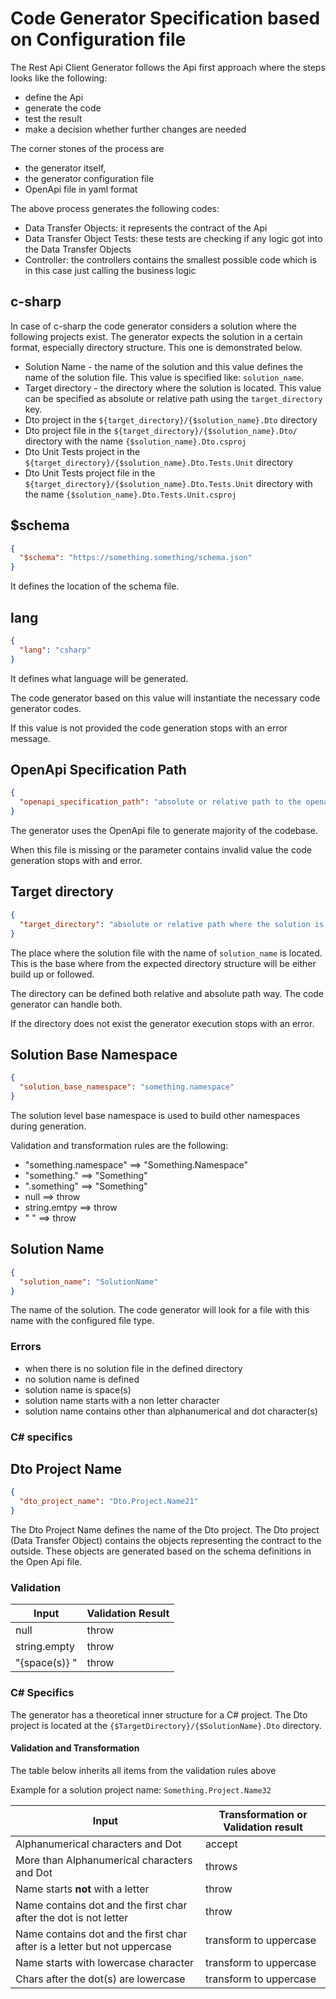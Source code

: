 # Code Generator Specification based on Configuration file

The Rest Api Client Generator follows the Api first approach where the steps looks like
the following:

- define the Api
- generate the code
- test the result
- make a decision whether further changes are needed

The corner stones of the process are

- the generator itself,
- the generator configuration file
- OpenApi file in yaml format

The above process generates the following codes:

- Data Transfer Objects: it represents the contract of the Api
- Data Transfer Object Tests: these tests are checking if any logic got into the Data Transfer
  Objects
- Controller: the controllers contains the smallest possible code which is in this case just
  calling the business logic

## c-sharp

In case of c-sharp the code generator considers a solution where the following projects exist.
The generator expects the solution in a certain format, especially directory structure. This
one is demonstrated below.

- Solution Name - the name of the solution and this value defines the name of the solution
  file. This value is specified like: `solution_name`.
- Target directory - the directory where the solution is located. This value can be specified
  as absolute or relative path using the `target_directory` key.
- Dto project in the `${target_directory}/{$solution_name}.Dto` directory
- Dto project file in the `${target_directory}/{$solution_name}.Dto/` directory with the
  name `{$solution_name}.Dto.csproj`
- Dto Unit Tests project in the `${target_directory}/{$solution_name}.Dto.Tests.Unit` directory
- Dto Unit Tests project file in the `${target_directory}/{$solution_name}.Dto.Tests.Unit`
  directory with the name `{$solution_name}.Dto.Tests.Unit.csproj`

## $schema

```json
{
  "$schema": "https://something.something/schema.json"
}
```

It defines the location of the schema file.

## lang

```json
{
  "lang": "csharp"
}
```

It defines what language will be generated.

The code generator based on this value will instantiate the necessary code generator codes.

If this value is not provided the code generation stops with an error message.

## OpenApi Specification Path

```json
{
  "openapi_specification_path": "absolute or relative path to the openapi.yaml file"
}
```

The generator uses the OpenApi file to generate majority of the codebase.

When this file is missing or the parameter contains invalid value the code generation stops
with and error.

## Target directory

```json
{
  "target_directory": "absolute or relative path where the solution is located"
}
```

The place where the solution file with the name of `solution_name` is located. This is the base
where from the expected directory structure will be either build up or followed.

The directory can be defined both relative and absolute path way. The code generator can handle
both.

If the directory does not exist the generator execution stops with an error.

## Solution Base Namespace

```json
{
  "solution_base_namespace": "something.namespace"
}
```

The solution level base namespace is used to build other namespaces during generation.

Validation and transformation rules are the following:

- "something.namespace" ==> "Something.Namespace"
- "something." ==> "Something"
- ".something" ==> "Something"
- null ==> throw
- string.emtpy ==> throw
- "  " ==> throw

## Solution Name

```json
{
  "solution_name": "SolutionName"
}
```

The name of the solution. The code generator will look for a file with this name with the
configured file type.

### Errors

- when there is no solution file in the defined directory
- no solution name is defined
- solution name is space(s)
- solution name starts with a non letter character
- solution name contains other than alphanumerical and dot character(s)

### C# specifics

## Dto Project Name

```json
{
  "dto_project_name": "Dto.Project.Name21"
}
```

The Dto Project Name defines the name of the Dto project. The Dto project (Data Transfer
Object) contains the objects representing the contract to the outside. These objects are
generated based on the schema definitions in the Open Api file.

### Validation

| Input           | Validation Result |
|-----------------|-------------------|
| null            | throw             |
| string.empty    | throw             |
| "{space(s)}   " | throw             |

### C# Specifics

The generator has a theoretical inner structure for a C# project. The Dto project is located at
the `{$TargetDirectory}/{$SolutionName}.Dto` directory.

#### Validation and Transformation

The table below inherits all items from the validation rules above

Example for a solution project name: `Something.Project.Name32`

| Input                                                                    | Transformation or Validation result |
|--------------------------------------------------------------------------|-------------------------------------|
| Alphanumerical characters and Dot                                        | accept                              |
| More than Alphanumerical characters and Dot                              | throws                              |
| Name starts **not** with a letter                                        | throw                               |
| Name contains dot and the first char after the dot is not letter         | throw                               |
| Name contains dot and the first char after is a letter but not uppercase | transform to uppercase              |
| Name starts with lowercase character                                     | transform to uppercase              |
| Chars after the dot(s) are lowercase                                     | transform to uppercase              |

